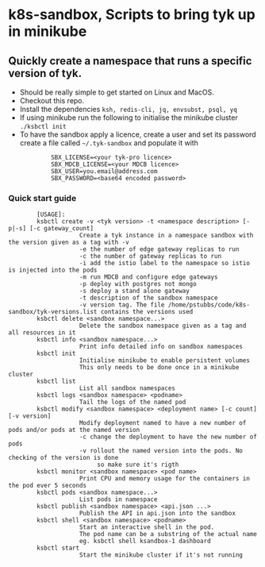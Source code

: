 # k8s-sandbox, Scripts to bring tyk up in minikube

## Quickly create a namespace that runs a specific version of tyk.

* Should be really simple to get started on Linux and MacOS. 
* Checkout this repo.
* Install the dependencies
      `ksh, redis-cli, jq, envsubst, psql, yq`
* If using minikube run the following to initialise the minikube cluster
			`./ksbctl init`
* To have the sandbox apply a licence, create a user and set its password create a file called `~/.tyk-sandbox` and populate it with 

```
			SBX_LICENSE=<your tyk-pro licence>
			SBX_MDCB_LICENSE=<your MDCB licence>
			SBX_USER=you.email@address.com
			SBX_PASSWORD=<base64 encoded password>
```

### Quick start guide

			

			[USAGE]:
			ksbctl create -v <tyk version> -t <namespace description> [-p|-s] [-c gateway_count]
						Create a tyk instance in a namespace sandbox with the version given as a tag with -v
						-e the number of edge gateway replicas to run
						-c the number of gateway replicas to run
						-i add the istio label to the namespace so istio is injected into the pods
						-m run MDCB and configure edge gateways
						-p deploy with postgres not mongo
						-s deploy a stand alone gateway
						-t description of the sandbox namespace
						-v version tag. The file /home/pstubbs/code/k8s-sandbox/tyk-versions.list contains the versions used
			ksbctl delete <sandbox namespace...>
						Delete the sandbox namespace given as a tag and all resources in it
			ksbctl info <sandbox namespace...>
						Print info detailed info on sandbox namespaces
			ksbctl init
						Initialise minikube to enable persistent volumes
						This only needs to be done once in a minikube cluster
			ksbctl list
						List all sandbox namespaces
			ksbctl logs <sandbox namespace> <podname>
						Tail the logs of the named pod
			ksbctl modify <sandbox namespace> <deployment name> [-c count] [-v version]
						Modify deployment named to have a new number of pods and/or pods at the named version
						-c change the deployment to have the new number of pods
						-v rollout the named version into the pods. No checking of the version is done
							 so make sure it's rigth
			ksbctl monitor <sandbox namespace> <pod name>
						Print CPU and memory usage for the containers in the pod ever 5 seconds
			ksbctl pods <sandbox namespace...>
						List pods in namespace
			ksbctl publish <sandbox namespace> <api.json ...>
						Publish the API in api.json into the sandbox
			ksbctl shell <sandbox namespace> <podname>
						Start an interactive shell in the pod.
						The pod name can be a substring of the actual name
						eg. ksbctl shell ksandbox-1 dashboard
			ksbctl start
						Start the minikube cluster if it's not running

